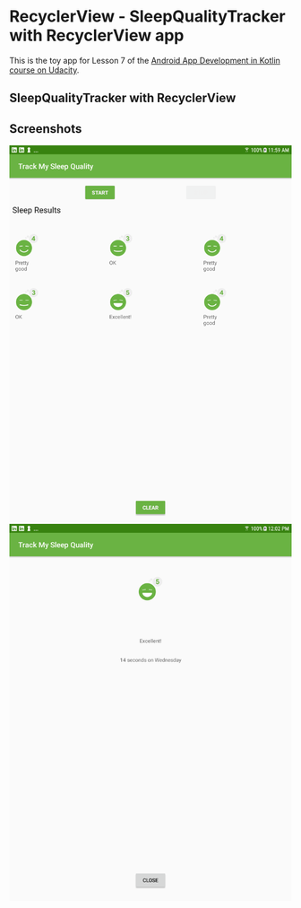 # RecyclerView - SleepQualityTracker with RecyclerView app

This is the toy app for Lesson 7 of the [Android App Development in Kotlin course on Udacity](https://classroom.udacity.com/courses/ud9012/).

## SleepQualityTracker with RecyclerView

## Screenshots

![Screenshot1](screenshots/sleep_tracker_recycler_home.png)
![Screenshot2](screenshots/sleep_tracker_recycler_detail.png)
